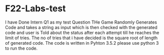 # F22-Labs-test
I have Done Intern Q1 as my test Question 
THe Game Randomly Generates Code and takes a string as input which is then checked with the generated code and user is Told about the status after each attempt till he reaches the limit of tries.
The no of tries that i have decided is the square root of length of generated code.
The code is written in Pyhton 3.5.2 please use python 3 to run the code.
